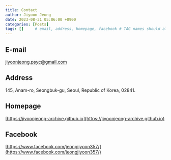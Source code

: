 ```yaml
---
title: Contact
author: Jiyoon Jeong
date: 2023-08-31 05:06:00 +0900
categories: [Posts]
tags: []     # email, address, homepage, facebook # TAG names should always be lowercase
---
```


## E-mail
jiyoonjeong.psyc@gmail.com 


## Address
145, Anam-ro, Seongbuk-gu, Seoul, Republic of Korea, 02841.


## Homepage 
[https://jiyoonjeong-archive.github.io](https://jiyoonjeong-archive.github.io)


## Facebook
[https://www.facebook.com/jeongjiyoon357/](https://www.facebook.com/jeongjiyoon357/)